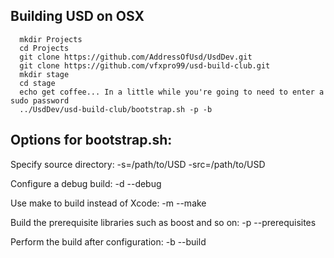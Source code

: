 
Building USD on OSX
-------------------

```
  mkdir Projects
  cd Projects
  git clone https://github.com/AddressOfUsd/UsdDev.git
  git clone https://github.com/vfxpro99/usd-build-club.git
  mkdir stage
  cd stage
  echo get coffee... In a little while you're going to need to enter a sudo password
  ../UsdDev/usd-build-club/bootstrap.sh -p -b
```

Options for bootstrap.sh:
-------------------------

Specify source directory:
  -s=/path/to/USD
  -src=/path/to/USD

Configure a debug build:
  -d --debug

Use make to build instead of Xcode:
  -m --make

Build the prerequisite libraries such as boost and so on:
  -p --prerequisites

Perform the build after configuration:
  -b --build
